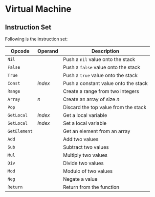 
# Virtual Machine

## Instruction Set

Following is the instruction set:

| Opcode       | Operand | Description                          |
| ------------ | ------- | ------------------------------------ |
| `Nil`        |         | Push a `nil` value onto the stack    |
| `False`      |         | Push a `false` value onto the stack  | 
| `True`       |         | Push a `true` value onto the stack   |
| `Const`      | _index_ | Push a constant value onto the stack |
| `Range`      |         | Create a range from two integers     |
| `Array`      | _n_     | Create an array of size _n_          |
| `Pop`        |         | Discard the top value from the stack |
| `GetLocal`   | _index_ | Get a local variable                 |
| `SetLocal`   | _index_ | Set a local variable                 |
| `GetElement` |         | Get an element from an array         |
| `Add`        |         | Add two values                       |
| `Sub`        |         | Subtract two values                  |
| `Mul`        |         | Multiply two values                  |
| `Div`        |         | Divide two values                    |
| `Mod`        |         | Modulo of two values                 |
| `Neg`        |         | Negate a value                       |
| `Return`     |         | Return from the function             |
